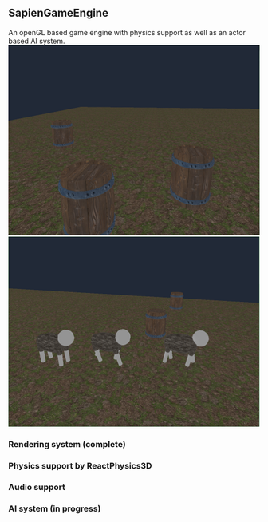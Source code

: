 ## SapienGameEngine
An openGL based game engine with physics support as well as an actor based AI system.
![Sapien entities](https://github.com/SniperChicken32/SapienGameEngine/blob/master/entities.png)  ![Sapien actors](https://github.com/SniperChicken32/SapienGameEngine/blob/master/actors.png)

### Rendering system (complete)
### Physics support by ReactPhysics3D
### Audio support
### AI system (in progress)

